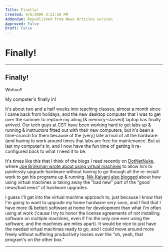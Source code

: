 ```yaml
---
Title: Finally!
Created: 9/6/2009 3:22:50 PM
Addendum: Republished from News Articles version
Approved: False
Draft: False
---
```

# Finally!

---

## Finally!


Wohoo!!



My computer's finally in!



It's about two and a half weeks into teaching classes, almost a month since I came back from holidays, and the new desktop computer that I was to get over the summer to replace my ailing (& memory-starved) laptop has finally arrived. Our tech guys at CST have been working hard to get labs up & running & instructors fitted out with their new computers, but it's been a time-crunch for them because of the [very] late arrival of all the hardware (and having to work around times that labs are free for maintenance. But at last my computer's in, and I now have the fun time of getting it re-configured back to what I need it to be.



It's times like this that I think of the blogs I read recently on [DotNetNuke](http://dotnetnuke.com/), where [Joe Brinkman wrote about using virtual machines](http://dotnetnuke.com/Community/Blogs/tabid/825/EntryID/1101/Default.aspx) to allow him to painlessly upgrade hardware without having to go through all the re-install work to get his programs up & running. [Nik Kalyani also blogged](http://dotnetnuke.com/Community/Blogs/tabid/825/EntryID/1105/Default.aspx) about how using virtual machines is taking away the "bad new" part of the "good news/bad news" of hardware upgrades.



I guess I'll get into the virtual machine approach to, just because I know that I'm going to want to upgrade my home hardware very soon, and I find that I have more (& better) software at home for development than what I'm often using at work ('cause I try to honor the license agreements of not installing software on multiple machines, even if I'm the only one ever using the software, and the machines are miles apart). It would be nice to just have the needed virtual machines ready to go, and I could move around more freely without suffering productivity losses over the "oh, yeah, that program's on the other box."


<script src="/DesktopModules/itcMetaPost/js/m.js" type="text/javascript"></script>


---

